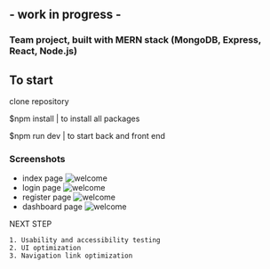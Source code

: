 ## - work in progress - ##

### Team project, built with MERN stack (MongoDB, Express, React, Node.js)

     
     
     

## To start

  clone repository
  
   
  $npm install  | to install all packages
  
  $npm run dev | to start back and front end

### Screenshots
 - index page
![welcome](public/welcome.png)
 - login page
![welcome](public/login.png)
 - register page
![welcome](public/register.png)
 - dashboard page
![welcome](public/dash.png)

NEXT STEP

    1. Usability and accessibility testing
    2. UI optimization
    3. Navigation link optimization
